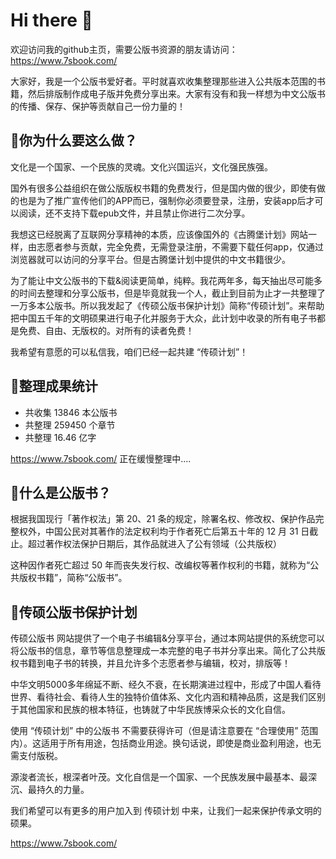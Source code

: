 # Hi there 👋

欢迎访问我的github主页，需要公版书资源的朋友请访问：https://www.7sbook.com/


大家好，我是一个公版书爱好者。平时就喜欢收集整理那些进入公共版本范围的书籍，然后排版制作成电子版并免费分享出来。大家有没有和我一样想为中文公版书的传播、保存、保护等贡献自己一份力量的！

## 🍎你为什么要这么做？

文化是一个国家、一个民族的灵魂。文化兴国运兴，文化强民族强。

国外有很多公益组织在做公版版权书籍的免费发行，但是国内做的很少，即使有做的也是为了推广宣传他们的APP而已，强制你必须要登录，注册，安装app后才可以阅读，还不支持下载epub文件，并且禁止你进行二次分享。

我想这已经脱离了互联网分享精神的本质，应该像国外的《古腾堡计划》网站一样，由志愿者参与贡献，完全免费，无需登录注册，不需要下载任何app，仅通过浏览器就可以访问的分享平台。但是古腾堡计划中提供的中文书籍很少。

为了能让中文公版书的下载&阅读更简单，纯粹。我花两年多，每天抽出尽可能多的时间去整理和分享公版书，但是毕竟就我一个人，截止到目前为止才一共整理了一万多本公版书。所以我发起了《传硕公版书保护计划》简称“传硕计划”。来帮助把中国五千年的文明硕果进行电子化并服务于大众，此计划中收录的所有电子书都是免费、自由、无版权的。对所有的读者免费！

我希望有意愿的可以私信我，咱们已经一起共建 “传硕计划”！

## 🍎整理成果统计

- 共收集 13846 本公版书 
- 共整理 259450 个章节 
- 共整理 16.46 亿字

https://www.7sbook.com/   正在缓慢整理中....

## 🍎什么是公版书？

根据我国现行「著作权法」第 20、21 条的规定，除署名权、修改权、保护作品完整权外，中国公民对其著作的法定权利均于作者死亡后第五十年的 12 月 31 日截止。超过著作权法保护日期后，其作品就进入了公有领域（公共版权）

这种因作者死亡超过 50 年而丧失发行权、改编权等著作权利的书籍，就称为“公共版权书籍”，简称“公版书”。

## 🍎传硕公版书保护计划

传硕公版书 网站提供了一个电子书编辑&分享平台，通过本网站提供的系统您可以将公版书的信息，章节等信息整理成一本完整的电子书并分享出来。简化了公共版权书籍到电子书的转换，并且允许多个志愿者参与编辑，校对，排版等！

中华文明5000多年绵延不断、经久不衰，在长期演进过程中，形成了中国人看待世界、看待社会、看待人生的独特价值体系、文化内涵和精神品质，这是我们区别于其他国家和民族的根本特征，也铸就了中华民族博采众长的文化自信。

使用 “传硕计划” 中的公版书 不需要获得许可（但是请注意要在 “合理使用” 范围内）。这适用于所有用途，包括商业用途。换句话说，即使是商业盈利用途，也无需支付版税。

源浚者流长，根深者叶茂。文化自信是一个国家、一个民族发展中最基本、最深沉、最持久的力量。

我们希望可以有更多的用户加入到 传硕计划 中来，让我们一起来保护传承文明的硕果。

https://www.7sbook.com/

<!--
**eenot/eenot** is a ✨ _special_ ✨ repository because its `README.md` (this file) appears on your GitHub profile.

Here are some ideas to get you started:

- 🔭 I’m currently working on ...
- 🌱 I’m currently learning ...
- 👯 I’m looking to collaborate on ...
- 🤔 I’m looking for help with ...
- 💬 Ask me about ...
- 📫 How to reach me: ...
- 😄 Pronouns: ...
- ⚡ Fun fact: ...
-->
